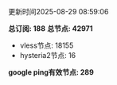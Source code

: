 更新时间2025-08-29 08:59:06

**总订阅: 188**
**总节点: 42971**
- vless节点: 18155
- hysteria2节点: 16

**google ping有效节点: 289**
